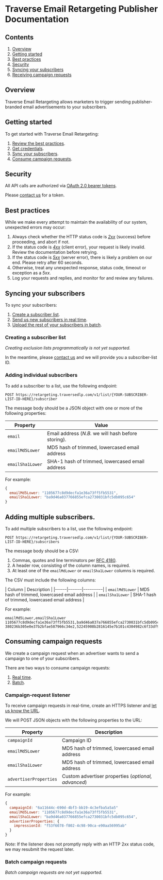 # Traverse Email Retargeting Publisher Documentation

## Contents

  1. [Overview](#overview)
  2. [Getting started](#getting-started)
  3. [Best practices](#best-practices)
  4. [Security](#security)
  5. [Syncing your subscribers](#syncing-your-subscribers)
  6. [Receiving campaign requests](#receiving-campaign-requests)

## Overview

Traverse Email Retargeting allows marketers to trigger sending publisher-branded email advertisements to your subscribers.

## Getting started

To get started with Traverse Email Retargeting:

 1. [Review the best practices](#best-practices).
 2. [Get credentials](#security).
 3. [Sync your subscribers](#syncing-your-subscribers).
 4. [Consume campaign requests](#consume-campaign-requests).

## Security

All API calls are authorized via <a href="https://tools.ietf.org/html/rfc6750">OAuth 2.0 bearer tokens</a>.

Please <a href="mailto:Traverse Operations <operations@traversedlp.com&gt">contact us</a> for a token.

## Best practices

While we make every attempt to maintain the availability of our system, unexpected errors may occur:

 1. Always check whether the HTTP status code  is *<a href="https://en.wikipedia.org/wiki/List_of_HTTP_status_codes#2xx_Success">2xx</a>* (success) before proceeding, and abort if not.
 2. If the status code is *<a href="https://en.wikipedia.org/wiki/List_of_HTTP_status_codes#4xx_Client_Error">4xx</a>* (client error), your request is likely invalid. Review the documentation before retrying.
 3. If the status code is *<a href="https://en.wikipedia.org/wiki/List_of_HTTP_status_codes#5xx_Server_Error">5xx</a>* (server error), there is likely a problem on our end. Please retry after 60 seconds.
 4. Otherwise, treat any unexpected response, status code, timeout or exception as a *5xx*.
 5. Log your requests and replies, and monitor for and review any failures.

## Syncing your subscribers

To sync your subscribers:

 1. [Create a subscriber list](#creating-a-subscriber-list).
 2. [Send us new subscribers in real time](#adding-individual-subscribers).
 2. [Upload the rest of your subscribers in batch](#adding-multiple-subscribers).

### Creating a subscriber list

*Creating exclusion lists programmatically is not yet supported.*

In the meantime, please <a href="mailto:Traverse Operations <operations@traversedlp.com&gt">contact us</a> and we will provide you a subscriber-list ID.

### Adding individual subscribers

To add a subscriber to a list, use the following endpoint:

```
POST https://retargeting.traversedlp.com/v1/list/{YOUR-SUBSCRIBER-LIST-ID-HERE}/subscriber
```

The message body should be a JSON object with one or more of the following properties:

| Property | Value |
|------|-------|
| `email` | Email address (*N.B.* we will hash before storing).
| `emailMd5Lower` | MD5 hash of trimmed, lowercased email address |
| `emailSha1Lower` | SHA-1 hash of trimmed, lowercased email address |

For example:

```javascript
{
  emailMd5Lower: "1105677c8d9decfa1e36a73ff5fb5531",
  emailSha1Lower: "ba9d46a037766855efca2730031bfc5db095c654"
}
```

## Adding multiple subscribers.

To add multiple subscribers to a list, use the following endpoint:
```
POST https://retargeting.traversedlp.com/v1/list/{YOUR-SUBSCRIBER-LIST-ID-HERE}/subscribers
```

The message body should be a CSV:

 1. Commas, quotes and line terminators per <a href="https://tools.ietf.org/html/rfc4180">RFC 4180</a>.
 2. A  header row, consisting of the column names, is required.
 3. <a id="f1">At least one of the `emailMdLower` or `emailSha1Lower` columns is required.</a>

The CSV must include the following columns:

| Column | Description |
|------|-------|----------|
| `emailMd5Lower` | MD5 hash of trimmed, lowercased email address |
| `emailSha1Lower` | SHA-1 hash of trimmed, lowercased email address |

For example:
```
emailMd5Lower,emailSha1Lower
1105677c8d9decfa1e36a73ff5fb5531,ba9d46a037a766855efca2730031bfc5db095c654
380236b305e0e37b2bfae587966c34e2,52245908b2816145e7b101c4304982c6f33df9e44,
```

## Consuming campaign requests

We create a campaign request when an advertiser wants to send a campaign to one of your subscribers.

There are two ways to consume campaign requests:

 1. [Real time](#campaign-request-listener).
 2. [Batch](#batch-campaign-requests).
 
### Campaign-request listener

To receive campaign requests in real-time, create an HTTPS listener and <a href="mailto:Traverse Operations <operations@traversedlp.com&gt">let us know the URL</a>.

We will POST JSON objects with the following properties to the URL:

| Property | Description |
|----------|-------------|
| `campaignId` | Campaign ID |
| `emailMd5Lower` | MD5 hash of trimmed, lowercased email address |
| `emailSha1Lower` | MD5 hash of trimmed, lowercased email address |
| `advertiserProperties` | Custom advertiser properties (*optional, advanced*) |

For example:

```javascript
{
  campaignId: "6a11644c-690d-4bf3-bb19-4c3efba5a5a5"
  emailMd5Lower: "1105677c8d9decfa1e36a73ff5fb5531",
  emailSha1Lower: "ba9d46a037766855efca2730031bfc5db095c654",
  advertiserProperties: {
    impressionId: "f53f6078-f802-4c98-90ca-e90aa56995ab"
  }
}
```

*Note:* If the listener does not promptly reply with an HTTP 2xx status code, we may resubmit the request later.

### Batch campaign requests

*Batch campaign requests are not yet supported.*
